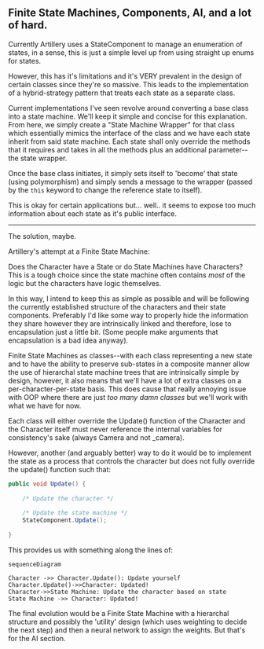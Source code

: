 ## Finite State Machines, Components, AI, and a lot of hard.

Currently Artillery uses a StateComponent to manage an enumeration of states, in a sense, this is just a simple level up from using straight up enums for states.

However, this has it's limitations and it's VERY prevalent in the design of certain classes since they're so massive. This leads to the implementation of a hybrid-strategy pattern that treats each state as a separate class.

Current implementations I've seen revolve around converting a base class into a state machine. We'll keep it simple and concise for this explanation. From here, we simply create a "State Machine Wrapper" for that class which essentially mimics the interface of the class and we have each state inherit from said state machine. Each state shall only override the methods that it requires and takes in all the methods plus an additional parameter--the state wrapper.

Once the base class initiates, it simply sets itself to 'become' that state (using polymorphism) and simply sends a message to the wrapper (passed by the `this` keyword to change the reference state to itself).

This is okay for certain applications but... well.. it seems to expose too much information about each state as it's public interface.

---

The solution, maybe.

Artillery's attempt at a Finite State Machine:

Does the Character have a State or do State Machines have Characters? This is a tough choice since the state machine often contains *most* of the logic but the characters have logic themselves.

In this way, I intend to keep this as simple as possible and will be following the currently established structure of the characters and their state components. Preferably I'd like some way to properly hide the information they share however they are intrinsically linked and therefore, lose to encapsulation just a little bit. (Some people make arguments that encapsulation is a bad idea anyway).

Finite State Machines as classes--with each class representing a new state and to have the ability to preserve sub-states in a composite manner allow the use of hierarchal state machine trees that are intrinsically simple by design, however, it also means that we'll have a lot of extra classes on a per-character-per-state basis. This does cause that really annoying issue with OOP where there are just *too many damn classes* but we'll work with what we have for now.

Each class will either override the Update() function of the Character and the Character itself must never reference the internal variables for consistency's sake (always Camera and not _camera). 

However, another (and arguably better) way to do it would be to implement the state as a process that controls the character but does not fully override the update() function such that:

```csharp
public void Update() {
    
    /* Update the character */
    
    /* Update the state machine */
    StateComponent.Update();
    
}
```

This provides us with something along the lines of:

```mermaid
sequenceDiagram

Character ->> Character.Update(): Update yourself
Character.Update()->>Character: Updated!
Character->>State Machine: Update the character based on state
State Machine ->> Character: Updated!

```



The final evolution would be a Finite State Machine with a hierarchal structure and possibly the 'utility' design (which uses weighting to decide the next step) and then a neural network to assign the weights. But that's for the AI section. 